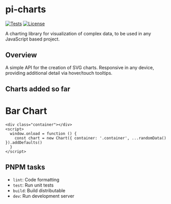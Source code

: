 # pi-charts

[![Tests](https://github.com/lancerael/pi-charts/workflows/Tests/badge.svg?branch=master)](https://github.com/lancerael/pi-charts/actions?query=workflow%3A%22Tests%22)
[![License](https://badgen.net/github/license/lancerael/pi-charts)](https://github.com/lancerael/pi-charts/blob/master/LICENSE)

A charting library for visualization of complex data, to be used in any JavaScript based project.

## Overview

A simple API for the creation of SVG charts.
Responsive in any device, providing additional detail via hover/touch tooltips.

## Charts added so far

# Bar Chart

```
<div class="container"></div>
<script>
  window.onload = function () {
    const chart = new Chart({ container: '.container', ...randomData() }).addDefaults()
  }
</script>
```

## PNPM tasks

- `lint`: Code formatting
- `test`: Run unit tests
- `build`: Build distributable
- `dev`: Run development server
